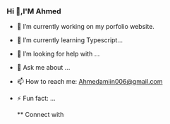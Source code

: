 ### Hi 👋,I'M Ahmed

- 🔭 I’m currently working on my porfolio website.
- 🌱 I’m currently learning Typescript...
- 🤔 I’m looking for help with ...
- 💬 Ask me about ...
- 📫 How to reach me: Ahmedamiin006@gmail.com
- ⚡ Fun fact: ...

   ** Connect with
  
